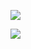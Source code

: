 ![](https://emojipedia-us.s3.dualstack.us-west-1.amazonaws.com/thumbs/120/microsoft/209/thinking-face_1f914.png)


[![](https://github-readme-stats.vercel.app/api?username=salmin89&include_all_commits=true&show_icons=true&count_private=true)](https://github.com/salmin89)

